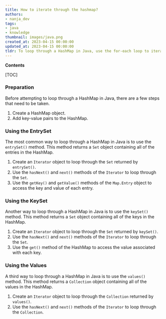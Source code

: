 ```yaml
---
title: How to iterate through the hashmap?
authors:
- nanja_dev
tags:
- java
- knowledge
thumbnail: images/java.png
created_at: 2023-04-15 00:00:00
updated_at: 2023-04-15 00:00:00
tldr: To loop through a HashMap in Java, use the for-each loop to iterate over the entrySet of the HashMap.
---
```


**Contents**

[TOC]

### Preparation

Before attempting to loop through a HashMap in Java, there are a few steps that need to be taken.

1. Create a HashMap object.
2. Add key-value pairs to the HashMap.

### Using the EntrySet

The most common way to loop through a HashMap in Java is to use the `entrySet()` method. This method returns a `Set` object containing all of the entries in the HashMap. 

1. Create an `Iterator` object to loop through the `Set` returned by `entrySet()`.
2. Use the `hasNext()` and `next()` methods of the `Iterator` to loop through the `Set`.
3. Use the `getKey()` and `getValue()` methods of the `Map.Entry` object to access the key and value of each entry.

### Using the KeySet

Another way to loop through a HashMap in Java is to use the `keySet()` method. This method returns a `Set` object containing all of the keys in the HashMap. 

1. Create an `Iterator` object to loop through the `Set` returned by `keySet()`.
2. Use the `hasNext()` and `next()` methods of the `Iterator` to loop through the `Set`.
3. Use the `get()` method of the HashMap to access the value associated with each key.

### Using the Values

A third way to loop through a HashMap in Java is to use the `values()` method. This method returns a `Collection` object containing all of the values in the HashMap. 

1. Create an `Iterator` object to loop through the `Collection` returned by `values()`.
2. Use the `hasNext()` and `next()` methods of the `Iterator` to loop through the `Collection`.
